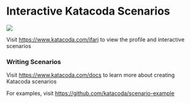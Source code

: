 # Interactive Katacoda Scenarios

[![](http://shields.katacoda.com/katacoda/ifarj/count.svg)](https://www.katacoda.com/ifarj "Get your profile on Katacoda.com")

Visit https://www.katacoda.com/ifarj to view the profile and interactive scenarios

### Writing Scenarios
Visit https://www.katacoda.com/docs to learn more about creating Katacoda scenarios

For examples, visit https://github.com/katacoda/scenario-example

